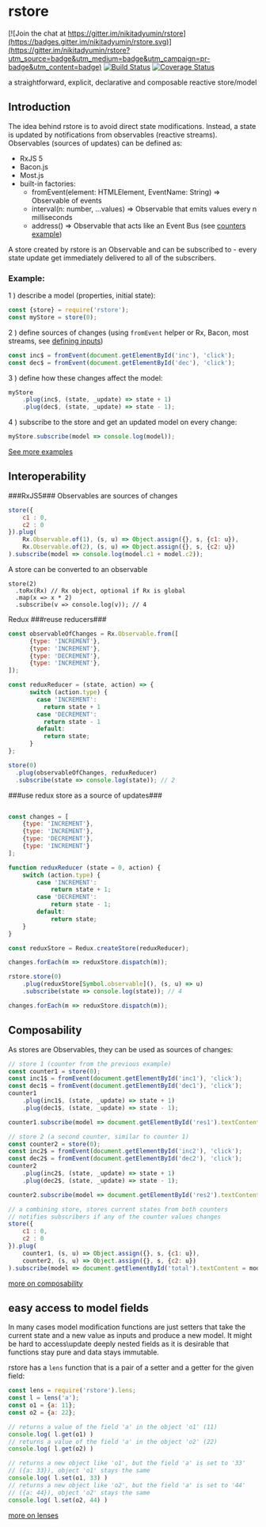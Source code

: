 # rstore
[![Join the chat at https://gitter.im/nikitadyumin/rstore](https://badges.gitter.im/nikitadyumin/rstore.svg)](https://gitter.im/nikitadyumin/rstore?utm_source=badge&utm_medium=badge&utm_campaign=pr-badge&utm_content=badge)
[![Build Status](https://travis-ci.org/nikitadyumin/rstore.svg?branch=master)](https://travis-ci.org/nikitadyumin/rstore)
[![Coverage Status](https://coveralls.io/repos/github/nikitadyumin/rstore/badge.svg?branch=master)](https://coveralls.io/github/nikitadyumin/rstore?branch=master)

a straightforward, explicit, declarative and composable reactive store/model

## Introduction

The idea behind rstore is to avoid direct state modifications. 
Instead, a state is updated by notifications from observables (reactive streams).
Observables (sources of updates) can be defined as:
 - RxJS 5
 - Bacon.js
 - Most.js
 - built-in factories:
     * fromEvent(element: HTMLElement, EventName: String) => Observable of events
     * interval(n: number, ...values) => Observable that emits values every n milliseconds
     * address() => Observable that acts like an Event Bus (see [counters example](https://github.com/nikitadyumin/rstore/tree/master/examples/counters))

A store created by rstore is an Observable and can be subscribed to - every state update get immediately delivered to all of the subscribers.

### Example:

1 ) describe a model (properties, initial state):

```javascript
const {store} = require('rstore'); 
const myStore = store(0);
```

2 ) define sources of changes (using `fromEvent` helper or Rx, Bacon, most streams, see [defining inputs](define_changes.md))

```javascript
const inc$ = fromEvent(document.getElementById('inc'), 'click');
const dec$ = fromEvent(document.getElementById('dec'), 'click');
```

3 ) define how these changes affect the model:

```javascript
myStore
    .plug(inc$, (state, _update) => state + 1)
    .plug(dec$, (state, _update) => state - 1);
```

4 ) subscribe to the store and get an updated model on every change:

```javascript
myStore.subscribe(model => console.log(model));
```

[See more examples](examples/examples.md)


## Interoperability
###RxJS5###
Observables are sources of changes
```javascript
store({
    c1 : 0,
    c2 : 0
}).plug(
    Rx.Observable.of(1), (s, u) => Object.assign({}, s, {c1: u}),
    Rx.Observable.of(2), (s, u) => Object.assign({}, s, {c2: u})
).subscribe(model => console.log(model.c1 + model.c2));
```
A store can be converted to an observable
```
store(2)
  .toRx(Rx) // Rx object, optional if Rx is global
  .map(x => x * 2)
  .subscribe(v => console.log(v)); // 4
```
Redux
###reuse reducers###
```javascript
const observableOfChanges = Rx.Observable.from([
      {type: 'INCREMENT'},
      {type: 'INCREMENT'},
      {type: 'DECREMENT'},
      {type: 'INCREMENT'},
]);

const reduxReducer = (state, action) => {
      switch (action.type) {
        case 'INCREMENT':
          return state + 1
        case 'DECREMENT':
          return state - 1
        default:
          return state;
      }
};

store(0)
  .plug(observableOfChanges, reduxReducer)
  .subscribe(state => console.log(state)); // 2
```
###use redux store as a source of updates###
```javascript

const changes = [
    {type: 'INCREMENT'},
    {type: 'INCREMENT'},
    {type: 'DECREMENT'},
    {type: 'INCREMENT'}
];

function reduxReducer (state = 0, action) {
    switch (action.type) {
        case 'INCREMENT':
            return state + 1;
        case 'DECREMENT':
            return state - 1;
        default:
            return state;
    }
}

const reduxStore = Redux.createStore(reduxReducer);

changes.forEach(m => reduxStore.dispatch(m));

rstore.store(0)
    .plug(reduxStore[Symbol.observable](), (s, u) => u)
    .subscribe(state => console.log(state)); // 4

changes.forEach(m => reduxStore.dispatch(m));
```

## Composability

As stores are Observables, they can be used as sources of changes: 

```javascript
// store 1 (counter from the previous example)
const counter1 = store(0);
const inc1$ = fromEvent(document.getElementById('inc1'), 'click');
const dec1$ = fromEvent(document.getElementById('dec1'), 'click');
counter1
    .plug(inc1$, (state, _update) => state + 1)
    .plug(dec1$, (state, _update) => state - 1);

counter1.subscribe(model => document.getElementById('res1').textContent = model);

// store 2 (a second counter, similar to counter 1)
const counter2 = store(0);
const inc2$ = fromEvent(document.getElementById('inc2'), 'click');
const dec2$ = fromEvent(document.getElementById('dec2'), 'click');
counter2
    .plug(inc2$, (state, _update) => state + 1)
    .plug(dec2$, (state, _update) => state - 1);

counter2.subscribe(model => document.getElementById('res2').textContent = model);

// a combining store, stores current states from both counters 
// notifies subscribers if any of the counter values changes 
store({
    c1 : 0,
    c2 : 0
}).plug(
    counter1, (s, u) => Object.assign({}, s, {c1: u}),
    counter2, (s, u) => Object.assign({}, s, {c2: u})
).subscribe(model => document.getElementById('total').textContent = model.c1 + model.c2);
```

[more on composability](composability.md)

## easy access to model fields
In many cases model modification functions are just setters that take the current state and a new value as inputs and produce a new model. It might be hard to access\update deeply nested fields as it is desirable that functions stay pure and data stays immutable.

rstore has a `lens` function that is a pair of a setter and a getter for the given field:
```javascript
const lens = require('rstore').lens;
const l = lens('a');
const o1 = {a: 11};
const o2 = {a: 22};

// returns a value of the field 'a' in the object 'o1' (11)
console.log( l.get(o1) ) 
// returns a value of the field 'a' in the object 'o2' (22)
console.log( l.get(o2) ) 

// returns a new object like 'o1', but the field 'a' is set to '33' 
// ({a: 33}), object 'o1' stays the same
console.log( l.set(o1, 33) ) 
// returns a new object like 'o2', but the field 'a' is set to '44' 
// ({a: 44}), object 'o2' stays the same
console.log( l.set(o2, 44) ) 
```
[more on lenses](lense.md)